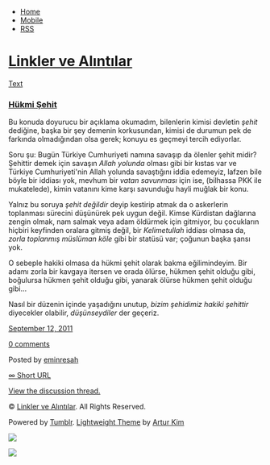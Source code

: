 -   [Home](/)
-   [Mobile](/mobile)
-   [RSS](http://eminresah.tumblr.com/rss)

[Linkler ve Alıntılar](/)
=========================

[Text](http://eminresah.tumblr.com/post/10104540261/hukmi-sehit)

### [Hükmi Şehit](http://eminresah.tumblr.com/post/10104540261/hukmi-sehit)

Bu konuda doyurucu bir açıklama okumadım, bilenlerin kimisi devletin
*şehit* dediğine, başka bir şey demenin korkusundan, kimisi de durumun
pek de farkında olmadığından olsa gerek; konuyu es geçmeyi tercih
ediyorlar.

Soru şu: Bugün Türkiye Cumhuriyeti namına savaşıp da ölenler şehit
midir? Şehittir demek için savaşın *Allah yolunda* olması gibi bir
kıstas var ve Türkiye Cumhuriyeti'nin Allah yolunda savaştığını iddia
edemeyiz, lafzen bile böyle bir iddiası yok, mevhum bir *vatan
savunması* için ise, (bilhassa PKK ile mukatelede), kimin vatanını kime
karşı savunduğu hayli muğlak bir konu.

Yalnız bu soruya *şehit değildir* deyip kestirip atmak da o askerlerin
toplanması sürecini düşünürek pek uygun değil. Kimse Kürdistan dağlarına
zengin olmak, nam salmak veya adam öldürmek için gitmiyor, bu çocukların
hiçbiri keyfinden oralara gitmiş değil, bir *Kelimetullah* iddiası
olmasa da, *zorla toplanmış müslüman köle* gibi bir statüsü var; çoğunun
başka şansı yok.

O sebeple hakiki olmasa da hükmi şehit olarak bakma eğilimindeyim. Bir
adamı zorla bir kavgaya itersen ve orada ölürse, hükmen şehit olduğu
gibi, boğulursa hükmen şehit olduğu gibi, yanarak ölürse hükmen şehit
olduğu gibi…

Nasıl bir düzenin içinde yaşadığını unutup, *bizim şehidimiz hakiki
şehittir* diyecekler olabilir, *düşünseydiler* der geçeriz.

[September 12,
2011](http://eminresah.tumblr.com/post/10104540261/hukmi-sehit)

[0
comments](http://eminresah.tumblr.com/post/10104540261/hukmi-sehit#disqus_thread)

Posted by [eminresah](http://eminresah.tumblr.com/)

[∞ Short URL](http://tmblr.co/ZWS1Oy9QHmnb)

[View the discussion thread.](http://erblog.disqus.com/?url=ref)

© [Linkler ve Alıntılar](/). All Rights Reserved.

Powered by [Tumblr](http://tumblr.com). [Lightweight
Theme](http://www.tumblr.com/theme/10820) by [Artur
Kim](http://arturkim.com)

![](https://px.srvcs.tumblr.com/impixu?T=1434918698&J=eyJ0eXBlIjoidXJsIiwidXJsIjoiaHR0cDpcL1wvZW1pbnJlc2FoLnR1bWJsci5jb21cL3Bvc3RcLzEwMTA0NTQwMjYxXC9odWttaS1zZWhpdCIsInJlcXR5cGUiOjAsInJvdXRlIjoiXC9wb3N0XC86aWRcLzpzdW1tYXJ5Iiwibm9zY3JpcHQiOjF9&U=LDEOEJADFC&K=ba7fbc9d15d02d46d2979a55b41554bd8475ac70a815f20f32541087d7c1f85d&R=)

![](https://px.srvcs.tumblr.com/impixu?T=1434918698&J=eyJ0eXBlIjoicG9zdCIsInVybCI6Imh0dHA6XC9cL2VtaW5yZXNhaC50dW1ibHIuY29tXC9wb3N0XC8xMDEwNDU0MDI2MVwvaHVrbWktc2VoaXQiLCJyZXF0eXBlIjowLCJyb3V0ZSI6IlwvcG9zdFwvOmlkXC86c3VtbWFyeSIsInBvc3RzIjpbeyJwb3N0aWQiOiIxMDEwNDU0MDI2MSIsImJsb2dpZCI6IjM2NDgwMjgiLCJzb3VyY2UiOjMzfV0sIm5vc2NyaXB0IjoxfQ==&U=PEFKBKOBLD&K=b12cfa79760c0ad7a46c6a330b95b441c70568928523f729620c041bb67d54db&R=)

